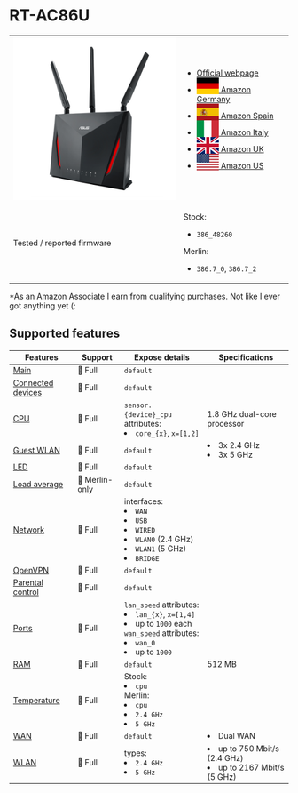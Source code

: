 # RT-AC86U

<table>
<tr><td><img src="/devices/RT-AC86U.png" width="300"></td><td>

- [Official webpage](https://www.asus.com/networking-iot-servers/wifi-routers/asus-wifi-routers/rt-ac86u/)
- [<img src="/flags/de.svg" height="30" style="vertical-align:bottom;" alt="Germany"> Amazon Germany](https://amzn.to/3Aa2ofx)
- [<img src="/flags/es.svg" height="30" style="vertical-align:bottom;" alt="Spain"> Amazon Spain](https://amzn.to/3UNXyfO)
- [<img src="/flags/it.svg" height="30" style="vertical-align:bottom;" alt="Italy"> Amazon Italy](https://amzn.to/3A9Pm1M)
- [<img src="/flags/gb.svg" height="30" style="vertical-align:bottom;" alt="UK"> Amazon UK](https://amzn.to/3G65WDo)
- [<img src="/flags/us.svg" height="30" style="vertical-align:bottom;" alt="USA"> Amazon US](https://amzn.to/3OggmCB)
</td></tr>
<tr><td>Tested / reported firmware</td><td>

Stock:
- `386_48260`

Merlin:
- `386.7_0`, `386.7_2`
</td></tr>
</table>

*As an Amazon Associate I earn from qualifying purchases. Not like I ever got anything yet (:

## Supported features

|Features|Support|Expose details|Specifications|
|--------|-------|--------------|--------------|
|[Main](/features/0_main.md)|:green_heart: Full|`default`|
|[Connected devices](/features/connected-devices.md)|:green_heart: Full|`default`|
|[CPU](/features/cpu.md)|:green_heart: Full|`sensor.{device}_cpu` attributes:<li>`core_{x}`, `x=[1,2]`</li>|1.8 GHz dual-core processor|
|[Guest WLAN](/features/guest-wlan.md)|:green_heart: Full|`default`|<li>3x 2.4 GHz</li><li>3x 5 GHz</li>|
|[LED](/features/led.md)|:green_heart: Full|`default`|
|[Load average](/features/load-average.md)|:yellow_heart: Merlin-only|`default`|
|[Network](/features/network.md)|:green_heart: Full|interfaces:<li>`WAN`</li><li>`USB`</li><li>`WIRED`</li><li>`WLAN0` (2.4 GHz)</li><li>`WLAN1` (5 GHz)</li><li>`BRIDGE`</li>|
|[OpenVPN](/features/openvpn.md)|:green_heart: Full|`default`|
|[Parental control](/features/parental-control.md)|:green_heart: Full|`default`|
|[Ports](/features/ports.md)|:green_heart: Full|`lan_speed` attributes:<li>`lan_{x}`, `x=[1,4]`</li><li>up to `1000` each</li>`wan_speed` attributes:<li>`wan_0`</li><li>up to `1000`</li>||
|[RAM](/features/ram.md)|:green_heart: Full|`default`|512 MB|
|[Temperature](/features/temperature.md)|:green_heart: Full|Stock:<li>`cpu`</li>Merlin:<li>`cpu`</li><li>`2.4 GHz`</li><li>`5 GHz`</li>|
|[WAN](/features/wan.md)|:green_heart: Full|`default`|<li>Dual WAN</li>|
|[WLAN](/features/wlan.md)|:green_heart: Full|types:<li>`2.4 GHz`</li><li>`5 GHz`</li>|<li>up to 750 Mbit/s (2.4 GHz)</li><li>up to 2167 Mbit/s (5 GHz)</li>|
